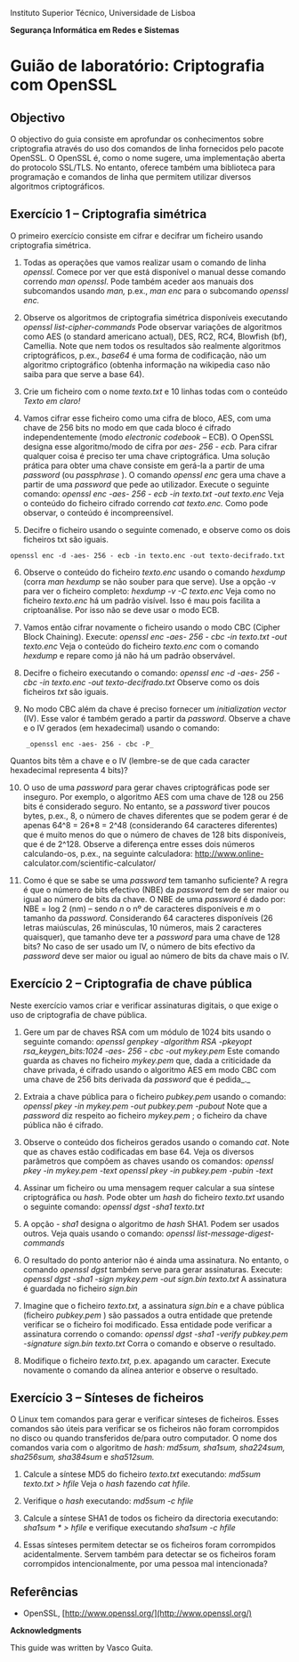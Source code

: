 Instituto Superior Técnico, Universidade de Lisboa

**Segurança Informática em Redes e Sistemas**

# Guião de laboratório: Criptografia com OpenSSL

## Objectivo

O objectivo do guia consiste em aprofundar os conhecimentos sobre criptografia através do uso
dos comandos de linha fornecidos pelo pacote OpenSSL. 
O OpenSSL é, como o nome sugere, uma implementação aberta do protocolo SSL/TLS. 
No entanto, oferece também uma biblioteca para programação e comandos de linha que permitem utilizar diversos algoritmos criptográficos.


## Exercício	1	– Criptografia	simétrica

O primeiro exercício consiste em cifrar e decifrar um ficheiro usando criptografia simétrica.

1. Todas as operações que vamos realizar usam o comando de linha _openssl_. Comece por ver
    que está disponível o manual desse comando correndo _man openssl_. Pode também aceder
    aos manuais dos subcomandos usando _man,_ p.ex., _man enc_ para o subcomando _openssl_
    _enc._

2. Observe os algoritmos de criptografia simétrica disponíveis executando
    _openssl list-cipher-commands_
    Pode observar variações de algoritmos como AES (o standard americano actual), DES, RC2,
    RC4, Blowfish (bf), Camellia. Note que nem todos os resultados são realmente algoritmos
    criptográficos, p.ex., _base64_ é uma forma de codificação, não um algoritmo criptográfico
    (obtenha informação na wikipedia caso não saiba para que serve a base 64).

3. Crie um ficheiro com o nome _texto.txt_ e 10 linhas todas com o conteúdo _Texto em claro!_

4. Vamos cifrar esse ficheiro como uma cifra de bloco, AES, com uma chave de 256 bits no
    modo em que cada bloco é cifrado independentemente (modo _electronic codebook_ –
    ECB). O OpenSSL designa esse algoritmo/modo de cifra por _aes- 256 - ecb._
    Para cifrar qualquer coisa é preciso ter uma chave criptográfica. Uma solução prática para
    obter uma chave consiste em gerá-la a partir de uma _password_ (ou _passphrase_ ). O
    comando _openssl enc_ gera uma chave a partir de uma _password_ que pede ao utilizador.
    Execute o seguinte comando:
    _openssl enc -aes- 256 - ecb -in texto.txt -out texto.enc_
    Veja o conteúdo do ficheiro cifrado correndo _cat texto.enc._ 
    Como pode observar, o conteúdo é incompreensível.

5. Decifre o ficheiro usando o seguinte comenado, e observe como os dois ficheiros txt são iguais.

```
openssl enc -d -aes- 256 - ecb -in texto.enc -out texto-decifrado.txt
```

6. Observe o conteúdo do ficheiro _texto.enc_ usando o comando _hexdump_ (corra _man_
    _hexdump_ se não souber para que serve). Use a opção -v para ver o ficheiro completo:
    _hexdump -v -C texto.enc_
    Veja como no ficheiro _texto.enc_ há um padrão visível. Isso é mau pois facilita a
    criptoanálise. Por isso não se deve usar o modo ECB.

7. Vamos então cifrar novamente o ficheiro usando o modo CBC (Cipher Block Chaining).
    Execute:
    _openssl enc -aes- 256 - cbc -in texto.txt -out texto.enc_
    Veja o conteúdo do ficheiro _texto.enc_ com o comando _hexdump_ e repare como já não há
    um padrão observável.

8. Decifre o ficheiro executando o comando:
    _openssl enc -d -aes- 256 - cbc -in texto.enc -out texto-decifrado.txt_
    Observe como os dois ficheiros _txt_ são iguais.

9. No modo CBC além da chave é preciso fornecer um _initialization vector_ (IV). Esse valor é
    também gerado a partir da _password_. 
    Observe a chave e o IV gerados (em hexadecimal) usando o comando:

```
    _openssl enc -aes- 256 - cbc -P_
```

   Quantos bits têm a chave e o IV (lembre-se de que cada caracter hexadecimal representa 4 bits)?

10. O uso de uma _password_ para gerar chaves criptográficas pode ser inseguro. Por exemplo,
    o algoritmo AES com uma chave de 128 ou 256 bits é considerado seguro. No entanto, se a
    _password_ tiver poucos bytes, p.ex., 8, o número de chaves diferentes que se podem gerar
    é de apenas 64^8 = 26*8 = 2^48 (considerando 64 caracteres diferentes) que é muito menos do
    que o número de chaves de 128 bits disponíveis, que é de 2^128. Observe a diferença entre
    esses dois números calculando-os, p.ex., na seguinte calculadora: [http://www.online-](http://www.online-)
    calculator.com/scientific-calculator/

11. Como é que se sabe se uma _password_ tem tamanho suficiente? A regra é que o número
    de bits efectivo (NBE) da _password_ tem de ser maior ou igual ao número de bits da chave.
    O NBE de uma _password_ é dado por:
       NBE = log 2 (nm) – sendo _n_ o nº de caracteres disponíveis e _m_ o tamanho da
       _password._
       Considerando 64 caracteres disponíveis (26 letras maiúsculas, 26 minúsculas, 10
       números, mais 2 caracteres quaisquer), que tamanho deve ter a _password_ para
       uma chave de 128 bits? No caso de ser usado um IV, o número de bits efectivo da
       _password_ deve ser maior ou igual ao número de bits da chave mais o IV.


## Exercício	2	– Criptografia	de	chave	pública

Neste exercício vamos criar e verificar assinaturas digitais, o que exige o uso de criptografia de
chave pública.

1. Gere um par de chaves RSA com um módulo de 1024 bits usando o seguinte comando:
    _openssl genpkey -algorithm RSA -pkeyopt rsa_keygen_bits:1024 -aes- 256 - cbc -out_
    _mykey.pem_
    Este comando guarda as chaves no ficheiro _mykey.pem_ que, dada a criticidade da chave
    privada, é cifrado usando o algoritmo AES em modo CBC com uma chave de 256 bits
    derivada da _password_ que é pedida_._

2. Extraia a chave pública para o ficheiro _pubkey.pem_ usando o comando:
    _openssl pkey -in mykey.pem -out pubkey.pem -pubout_
    Note que a _password_ diz respeito ao ficheiro _mykey.pem_ ; o ficheiro da chave pública não é
    cifrado.

3. Observe o conteúdo dos ficheiros gerados usando o comando _cat_. Note que as chaves
    estão codificadas em base 64. Veja os diversos parâmetros que compõem as chaves
    usando os comandos:
    _openssl pkey -in mykey.pem -text_
    _openssl pkey -in pubkey.pem -pubin -text_

4. Assinar um ficheiro ou uma mensagem requer calcular a sua síntese criptográfica ou _hash._
    Pode obter um _hash_ do ficheiro _texto.txt_ usando o seguinte comando:
    _openssl dgst -sha1 texto.txt_

5. A opção _- sha1_ designa o algoritmo de _hash_ SHA1. Podem ser usados outros. Veja quais
    usando o comando:
    _openssl list-message-digest-commands_

6. O resultado do ponto anterior não é ainda uma assinatura. 
   No entanto, o comando _openssl dgst_ também serve para gerar assinaturas. 
   Execute:
    _openssl dgst -sha1 -sign mykey.pem -out sign.bin texto.txt_
    A assinatura é guardada no ficheiro _sign.bin_

7. Imagine que o ficheiro _texto.txt,_ a assinatura _sign.bin_ e a chave pública (ficheiro
    _pubkey.pem_ ) são passados a outra entidade que pretende verificar se o ficheiro foi
    modificado. Essa entidade pode verificar a assinatura correndo o comando:
    _openssl dgst -sha1 -verify pubkey.pem -signature sign.bin texto.txt_
    Corra o comando e observe o resultado.

8. Modifique o ficheiro _texto.txt,_ p.ex. apagando um caracter. Execute novamente o
    comando da alínea anterior e observe o resultado.


## Exercício	3	– Sínteses	de	ficheiros

O Linux tem comandos para gerar e verificar sínteses de ficheiros. Esses comandos são úteis para
verificar se os ficheiros não foram corrompidos no disco ou quando transferidos de/para outro
computador. O nome dos comandos varia com o algoritmo de _hash: md5sum, sha1sum,
sha224sum, sha256sum, sha384sum_ e _sha512sum._

1. Calcule a síntese MD5 do ficheiro _texto.txt_ executando:
    _md5sum texto.txt > hfile_
    Veja o _hash_ fazendo _cat hfile._

2. Verifique o _hash_ executando:
    _md5sum -c hfile_

3. Calcule a síntese SHA1 de todos os ficheiro da directoria executando:
    _sha1sum * > hfile_
    e verifique executando
    _sha1sum -c hfile_

4. Essas sínteses permitem detectar se os ficheiros foram corrompidos acidentalmente.
    Servem também para detectar se os ficheiros foram corrompidos intencionalmente, por
    uma pessoa mal intencionada?

## Referências

- OpenSSL, [http://www.openssl.org/](http://www.openssl.org/)


**Acknowledgments**

This guide was written by Vasco Guita.
